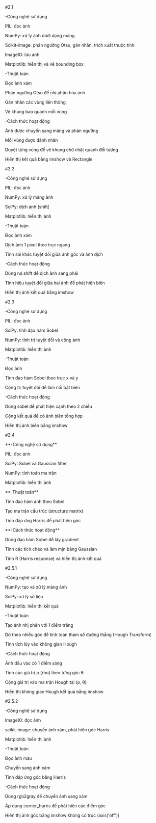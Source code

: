 \#2.1

-Công nghệ sử dụng

PIL: đọc ảnh

NumPy: xử lý ảnh dưới dạng mảng

Scikit-image: phân ngưỡng Otsu, gán nhãn, trích xuất thuộc tính

ImageIO: lưu ảnh

Matplotlib: hiển thị và vẽ bounding box



-Thuật toán

Đọc ảnh xám

Phân ngưỡng Otsu để nhị phân hóa ảnh

Gán nhãn các vùng liên thông

Vẽ khung bao quanh mỗi vùng



-Cách thức hoạt động

Ảnh được chuyển sang mảng và phân ngưỡng

Mỗi vùng được đánh nhãn

Duyệt từng vùng để vẽ khung chữ nhật quanh đối tượng

Hiển thị kết quả bằng imshow và Rectangle


\#2.2

-Công nghệ sử dụng

PIL: đọc ảnh

NumPy: xử lý mảng ảnh

SciPy: dịch ảnh (shift)

Matplotlib: hiển thị ảnh



-Thuật toán

Đọc ảnh xám

Dịch ảnh 1 pixel theo trục ngang

Tính sai khác tuyệt đối giữa ảnh gốc và ảnh dịch



-Cách thức hoạt động

Dùng nd.shift để dịch ảnh sang phải

Tính hiệu tuyệt đối giữa hai ảnh để phát hiện biên

Hiển thị ảnh kết quả bằng imshow



\#2.3

-Công nghệ sử dụng

PIL: đọc ảnh

SciPy: tính đạo hàm Sobel

NumPy: tính trị tuyệt đối và cộng ảnh

Matplotlib: hiển thị ảnh



-Thuật toán

Đọc ảnh

Tính đạo hàm Sobel theo trục x và y

Cộng trị tuyệt đối để làm nổi bật biên



-Cách thức hoạt động

Dùng sobel để phát hiện cạnh theo 2 chiều

Cộng kết quả để có ảnh biên tổng hợp

Hiển thị ảnh biên bằng imshow



\#2.4

\*\*-Công nghệ sử dụng\*\*

PIL: đọc ảnh

SciPy: Sobel và Gaussian filter

NumPy: tính toán ma trận

Matplotlib: hiển thị ảnh



\*\*-Thuật toán\*\*

Tính đạo hàm ảnh theo Sobel

Tạo ma trận cấu trúc (structure matrix)

Tính đáp ứng Harris để phát hiện góc



\*\*-Cách thức hoạt động\*\*

Dùng đạo hàm Sobel để lấy gradient

Tính các tích chéo và làm mịn bằng Gaussian

Tính R (Harris response) và hiển thị ảnh kết quả



\#2.5.1

-Công nghệ sử dụng

NumPy: tạo và xử lý mảng ảnh

SciPy: xử lý số liệu

Matplotlib: hiển thị kết quả



-Thuật toán

Tạo ảnh nhị phân với 1 điểm trắng

Dò theo nhiều góc để tính toán tham số đường thẳng (Hough Transform)

Tính tích lũy vào không gian Hough



-Cách thức hoạt động

Ảnh đầu vào có 1 điểm sáng

Tính các giá trị ρ (rho) theo từng góc θ

Cộng giá trị vào ma trận Hough tại (ρ, θ)

Hiển thị không gian Hough kết quả bằng imshow



\#2.5.2

-Công nghệ sử dụng

ImageIO: đọc ảnh

scikit-image: chuyển ảnh xám, phát hiện góc Harris

Matplotlib: hiển thị ảnh



-Thuật toán

Đọc ảnh màu

Chuyển sang ảnh xám

Tính đáp ứng góc bằng Harris



-Cách thức hoạt động

Dùng rgb2gray để chuyển ảnh sang xám

Áp dụng corner\_harris để phát hiện các điểm góc

Hiển thị ảnh góc bằng imshow không có trục (axis('off'))




